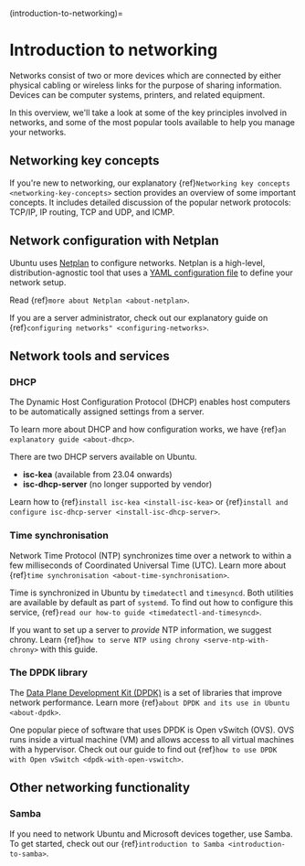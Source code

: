 (introduction-to-networking)=
# Introduction to networking

Networks consist of two or more devices which are connected by either physical cabling or wireless links for the purpose of sharing information. Devices can be computer systems, printers, and related equipment.

In this overview, we'll take a look at some of the key principles involved in networks, and some of the most popular tools available to help you manage your networks.

## Networking key concepts

If you're new to networking, our explanatory {ref}`Networking key concepts <networking-key-concepts>` section provides an overview of some important concepts. It includes detailed discussion of the popular network protocols: TCP/IP, IP routing, TCP and UDP, and ICMP.

## Network configuration with Netplan

Ubuntu uses [Netplan](https://netplan.io/) to configure networks. Netplan is a high-level, distribution-agnostic tool that uses a [YAML configuration file](https://netplan.readthedocs.io/en/stable/netplan-yaml/) to define your network setup.
 
Read {ref}`more about Netplan <about-netplan>`. 

If you are a server administrator, check out our explanatory guide on {ref}`configuring networks" <configuring-networks>`.

## Network tools and services

### DHCP

The Dynamic Host Configuration Protocol (DHCP) enables host computers to be automatically assigned settings from a server.

To learn more about DHCP and how configuration works, we have {ref}`an explanatory guide <about-dhcp>`.

There are two DHCP servers available on Ubuntu.  
 * **isc-kea** (available from 23.04 onwards)
 * **isc-dhcp-server** (no longer supported by vendor)

Learn how to {ref}`install isc-kea <install-isc-kea>` or {ref}`install and configure isc-dhcp-server <install-isc-dhcp-server>`.

### Time synchronisation

Network Time Protocol (NTP) synchronizes time over a network to within a few milliseconds of Coordinated Universal Time (UTC). Learn more about {ref}`time synchronisation <about-time-synchronisation>`.

Time is synchronized in Ubuntu by `timedatectl` and `timesyncd`. Both utilities are available by default as part of `systemd`. To find out how to configure this service, {ref}`read our how-to guide <timedatectl-and-timesyncd>`.

If you want to set up a server to *provide* NTP information, we suggest chrony. Learn {ref}`how to serve NTP using chrony <serve-ntp-with-chrony>` with this guide.

### The DPDK library

The [Data Plane Development Kit (DPDK)](https://www.dpdk.org/) is a set of libraries that improve network performance. Learn more {ref}`about DPDK and its use in Ubuntu <about-dpdk>`.

One popular piece of software that uses DPDK is Open vSwitch (OVS). OVS runs inside a virtual machine (VM) and allows access to all virtual machines with a hypervisor. Check out our guide to find out {ref}`how to use DPDK with Open vSwitch <dpdk-with-open-vswitch>`.

## Other networking functionality

### Samba
  If you need to network Ubuntu and Microsoft devices together, use Samba. To get started, check out our {ref}`introduction to Samba <introduction-to-samba>`.
